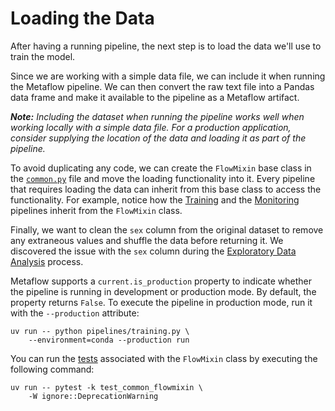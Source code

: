 # Loading the Data

After having a running pipeline, the next step is to load the data we'll use to train the model.

Since we are working with a simple data file, we can include it when running the Metaflow pipeline. We can then convert the raw text file into a Pandas data frame and make it available to the pipeline as a Metaflow artifact.

***Note:** Including the dataset when running the pipeline works well when working locally with a simple data file. For a production application, consider supplying the location of the data and loading it as part of the pipeline.*

To avoid duplicating any code, we can create the `FlowMixin` base class in the [`common.py`](pipelines/common.py) file and move the loading functionality into it. Every pipeline that requires loading the data can inherit from this base class to access the functionality. For example, notice how the [Training](pipelines/training.py) and the [Monitoring](pipelines/monitoring.py) pipelines inherit from the `FlowMixin` class.

Finally, we want to clean the `sex` column from the original dataset to remove any extraneous values and shuffle the data before returning it. We discovered the issue with the `sex` column during the [Exploratory Data Analysis](notebooks/eda.ipynb) process.

Metaflow supports a `current.is_production` property to indicate whether the pipeline is running in development or production mode. By default, the property returns `False`. To execute the pipeline in production mode, run it with the `--production` attribute:

```shell
uv run -- python pipelines/training.py \ 
    --environment=conda --production run
```

You can run the [tests](tests/test_common_flowmixin.py) associated with the `FlowMixin` class by executing the following command:

```shell
uv run -- pytest -k test_common_flowmixin \
    -W ignore::DeprecationWarning
```
